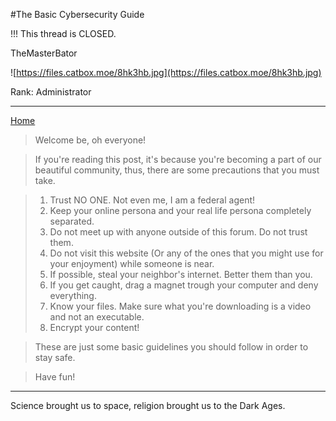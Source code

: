 #The Basic Cybersecurity Guide

!!! This thread is CLOSED.

TheMasterBator

![https://files.catbox.moe/8hk3hb.jpg](https://files.catbox.moe/8hk3hb.jpg)

Rank: Administrator

---

[Home](https://rentry.org/zspcn)

>Welcome be, oh everyone! 

>If you're reading this post, it's because you're becoming a part of our beautiful community, thus, there are some precautions that you must take.

>1. Trust NO ONE. Not even me, I am a federal agent!
>2. Keep your online persona and your real life persona completely separated. 
>3. Do not meet up with anyone outside of this forum. Do not trust them.
>4. Do not visit this website (Or any of the ones that you might use for your enjoyment) while someone is near. 
>5. If possible, steal your neighbor's internet. Better them than you.
>6. If you get caught, drag a magnet trough your computer and deny everything.
>7. Know your files. Make sure what you're downloading is a video and not an executable.
>8. Encrypt your content!

>These are just some basic guidelines you should follow in order to stay safe.

>Have fun!

---

Science brought us to space, religion brought us to the Dark Ages.